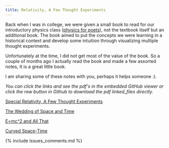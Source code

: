 ```yaml
---
title: Relativity, A Few Thought Experiments
---
```


Back when I was in college, we were given a small book to read for our
introductory physics class ([physics for poets](http://www.goodreads.com/book/show/928758.Physics_for_Poets)), 
not the textbook itself but an additional book. The book aimed to put the concepts we
were learning in a historical context and develop some intuition through
visualizing multiple thought experiments.

Unfortunately at the time, I did not get most of the value of the book. So a
couple of months ago I actually read the book and made a few assorted notes, It
is a great little book.

I am sharing some of these notes with you, perhaps it helps someone :).

_You can click the links and see the pdf's in the embedded GitHub viewer or
click the raw button in Github to download the pdf linked_files directly._

[Special Relativity, A Few Thought Experiments](https://github.com/camilotejeiro/book_learning_notes/blob/master/physics_for_poets-4ed-robert_march/chapter_9-the_birth_of_relativity/chapter_9-the_birth_of_relativity.pdf)

[The Wedding of Space and Time](https://github.com/camilotejeiro/book_learning_notes/blob/master/physics_for_poets-4ed-robert_march/chapter_10-the_wedding_of_space_and_time/chapter_10-the_wedding_of_space_and_time.pdf)

[E=mc^2 and All That](https://github.com/camilotejeiro/book_learning_notes/blob/master/physics_for_poets-4ed-robert_march/chapter_11-emc2_and_all_that/chapter_11-emc2_and_all_that.pdf)

[Curved Space-Time](https://github.com/camilotejeiro/book_learning_notes/blob/master/physics_for_poets-4ed-robert_march/chapter_12-did_god_have_any_choice/chapter_12-did_good_have_any_choice.pdf)

{% include issues_comments.md %}
